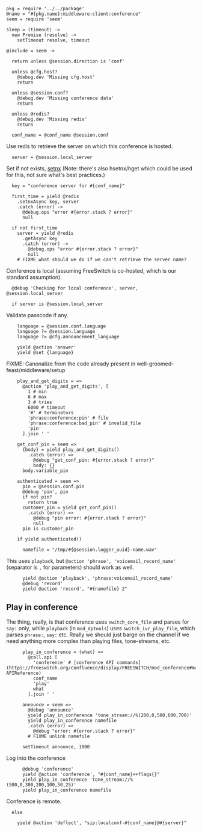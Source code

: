     pkg = require '../../package'
    @name = "#{pkg.name}:middleware:client:conference"
    seem = require 'seem'

    sleep = (timeout) ->
      new Promise (resolve) ->
        setTimeout resolve, timeout

    @include = seem ->

      return unless @session.direction is 'conf'

      unless @cfg.host?
        @debug.dev 'Missing cfg.host'
        return

      unless @session.conf?
        @debug.dev 'Missing conference data'
        return

      unless @redis?
        @debug.dev 'Missing redis'
        return

      conf_name = @conf_name @session.conf

Use redis to retrieve the server on which this conference is hosted.

      server = @session.local_server

Set if not exists, [setnx](https://redis.io/commands/setnx)
(Note: there's also hsetnx/hget which could be used for this, not sure what's best practices.)

      key = "conference server for #{conf_name}"

      first_time = yield @redis
        .setnxAsync key, server
        .catch (error) ->
          @debug.ops "error #{error.stack ? error}"
          null

      if not first_time
        server = yield @redis
          .getAsync key
          .catch (error) ->
            @debug.ops "error #{error.stack ? error}"
            null
        # FIXME what should we do if we can't retrieve the server name?

Conference is local (assuming FreeSwitch is co-hosted, which is our standard assumption).

      @debug 'Checking for local conference', server, @session.local_server

      if server is @session.local_server

Validate passcode if any.

        language = @session.conf.language
        language ?= @session.language
        language ?= @cfg.announcement_language

        yield @action 'answer'
        yield @set {language}

FIXME: Canonalize from the code already present in well-groomed-feast/middleware/setup

        play_and_get_digits = =>
          @action 'play_and_get_digits', [
            1 # min
            8 # max
            3 # tries
            6000 # timeout
            '#' # terminators
            'phrase:conference:pin' # file
            'phrase:conference:bad_pin' # invalid_file
            'pin'
          ].join ' '

        get_conf_pin = seem =>
          {body} = yield play_and_get_digits()
            .catch (error) =>
              @debug "get_conf_pin: #{error.stack ? error}"
              body: {}
          body.variable_pin

        authenticated = seem =>
          pin = @session.conf.pin
          @debug 'pin', pin
          if not pin?
            return true
          customer_pin = yield get_conf_pin()
            .catch (error) =>
              @debug "pin error: #{error.stack ? error}"
              null
          pin is customer_pin

        if yield authenticated()

          namefile = "/tmp/#{@session.logger_uuid}-name.wav"

This uses `playback`, but `@action 'phrase', 'voicemail_record_name'` (separator is `,` for parameters) should work as well.

          yield @action 'playback', 'phrase:voicemail_record_name'
          @debug 'record'
          yield @action 'record', "#{namefile} 2"

Play in conference
------------------

The thing, really, is that conference uses `switch_core_file` and parses for `say:` only, while `playback` (in `mod_dptools`) uses `switch_ivr_play_file`, which parses `phrase:`, `say:` etc.
Really we should just barge on the channel if we need anything more complex than playing files, tone-streams, etc.

          play_in_conference = (what) =>
            @call.api [
              'conference' # [conference API commands](https://freeswitch.org/confluence/display/FREESWITCH/mod_conference#mod_conference-APIReference)
              conf_name
              'play'
              what
            ].join ' '

          announce = seem =>
            @debug 'announce'
            yield play_in_conference 'tone_stream://%(200,0,500,600,700)'
            yield play_in_conference namefile
            .catch (error) =>
              @debug "error: #{error.stack ? error}"
            # FIXME unlink namefile

          setTimeout announce, 1000

Log into the conference

          @debug 'conference'
          yield @action 'conference', "#{conf_name}++flags{}"
          yield play_in_conference 'tone_stream://%(500,0,300,200,100,50,25)'
          yield play_in_conference namefile

Conference is remote.

      else

        yield @action 'deflect', "sip:localconf-#{conf_name}@#{server}"
